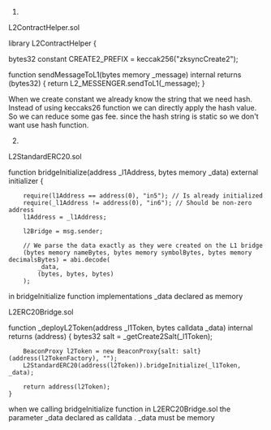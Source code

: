 1) 
L2ContractHelper.sol

library L2ContractHelper {

bytes32 constant CREATE2_PREFIX = keccak256("zksyncCreate2");

function sendMessageToL1(bytes memory _message) internal returns (bytes32) {
        return L2_MESSENGER.sendToL1(_message);
    }

When we create constant we already know the string that we need hash. Instead of using keccaks26 function we can directly apply the hash value. So we can reduce some gas fee. since the hash string is static so we don't want use hash function. 


2)

L2StandardERC20.sol

function bridgeInitialize(address _l1Address, bytes memory _data) external initializer {

        require(l1Address == address(0), "in5"); // Is already initialized
        require(_l1Address != address(0), "in6"); // Should be non-zero address
        l1Address = _l1Address;

        l2Bridge = msg.sender;

        // We parse the data exactly as they were created on the L1 bridge
        (bytes memory nameBytes, bytes memory symbolBytes, bytes memory decimalsBytes) = abi.decode(
            _data,
            (bytes, bytes, bytes)
        );


in bridgeInitialize function implementations  _data declared as memory 

L2ERC20Bridge.sol

function _deployL2Token(address _l1Token, bytes calldata _data) internal returns (address) {
        bytes32 salt = _getCreate2Salt(_l1Token);

        BeaconProxy l2Token = new BeaconProxy{salt: salt}(address(l2TokenFactory), "");
        L2StandardERC20(address(l2Token)).bridgeInitialize(_l1Token, _data);

        return address(l2Token);
    }

when we calling bridgeInitialize function in L2ERC20Bridge.sol the parameter _data declared as calldata .  _data must be memory 
